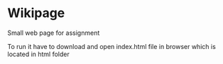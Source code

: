 # Wikipage
Small web page for assignment

To run it have to download and open index.html file in browser which is located in html folder

